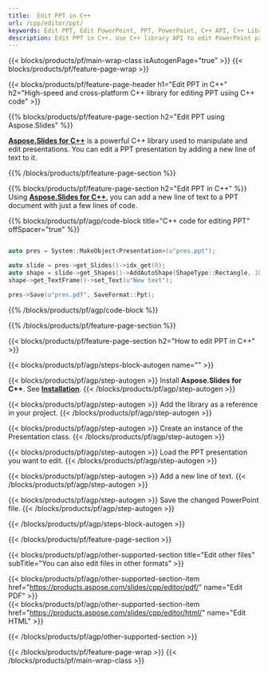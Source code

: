 ```yaml
---
title:  Edit PPT in C++
url: /cpp/editor/ppt/
keywords: Edit PPT, Edit PowerPoint, PPT, PowerPoint, C++ API, C++ Library
description: Edit PPT in C++. Use C++ library API to edit PowerPoint presentation
---
```


{{< blocks/products/pf/main-wrap-class isAutogenPage="true" >}}
{{< blocks/products/pf/feature-page-wrap >}}

{{< blocks/products/pf/feature-page-header h1="Edit PPT in C++" h2="High-speed and cross-platform C++ library for editing PPT using C++ code" >}}

{{% blocks/products/pf/feature-page-section h2="Edit PPT using Aspose.Slides" %}}

[**Aspose.Slides for C++**](https://products.aspose.com/slides/cpp/) is a powerful C++ library used to manipulate and edit presentations. You can edit a PPT presentation by adding a new line of text to it. 

{{% /blocks/products/pf/feature-page-section %}}




{{% blocks/products/pf/feature-page-section  h2="Edit PPT in C++" %}}
Using [**Aspose.Slides for C++**](https://products.aspose.com/slides/cpp/), you can add a new line of text to a PPT document with just a few lines of code.

{{% blocks/products/pf/agp/code-block title="C++ code for editing PPT" offSpacer="true" %}}
```cpp

auto pres = System::MakeObject<Presentation>(u"pres.ppt");

auto slide = pres->get_Slides()->idx_get(0);
auto shape = slide->get_Shapes()->AddAutoShape(ShapeType::Rectangle, 10.0f, 10.0f, 100.0f, 50.0f);
shape->get_TextFrame()->set_Text(u"New text");

pres->Save(u"pres.pdf", SaveFormat::Ppt);
```
{{% /blocks/products/pf/agp/code-block %}}

{{% /blocks/products/pf/feature-page-section %}}




{{< blocks/products/pf/feature-page-section  h2="How to edit PPT in C++" >}}


{{< blocks/products/pf/agp/steps-block-autogen name="" >}}


{{< blocks/products/pf/agp/step-autogen >}}
Install **Aspose.Slides for C++**. See [**Installation**](https://docs.aspose.com/slides/cpp/installation/).
{{< /blocks/products/pf/agp/step-autogen >}}

{{< blocks/products/pf/agp/step-autogen >}}
Add the library as a reference in your project.
{{< /blocks/products/pf/agp/step-autogen >}}

{{< blocks/products/pf/agp/step-autogen >}}
Create an instance of the Presentation class.
{{< /blocks/products/pf/agp/step-autogen >}}

{{< blocks/products/pf/agp/step-autogen >}}
Load the PPT presentation you want to edit.
{{< /blocks/products/pf/agp/step-autogen >}}

{{< blocks/products/pf/agp/step-autogen >}}
Add a new line of text.
{{< /blocks/products/pf/agp/step-autogen >}}

{{< blocks/products/pf/agp/step-autogen >}}
Save the changed PowerPoint file.
{{< /blocks/products/pf/agp/step-autogen >}}


{{< /blocks/products/pf/agp/steps-block-autogen >}}


{{< /blocks/products/pf/feature-page-section >}}




{{< blocks/products/pf/agp/other-supported-section title="Edit other files" subTitle="You can also edit files in other formats" >}}

{{< blocks/products/pf/agp/other-supported-section-item href="https://products.aspose.com/slides/cpp/editor/pdf/" name="Edit PDF" >}}    
{{< blocks/products/pf/agp/other-supported-section-item href="https://products.aspose.com/slides/cpp/editor/html/" name="Edit HTML" >}}  



{{< /blocks/products/pf/agp/other-supported-section >}}

{{< /blocks/products/pf/feature-page-wrap >}}
{{< /blocks/products/pf/main-wrap-class >}}
